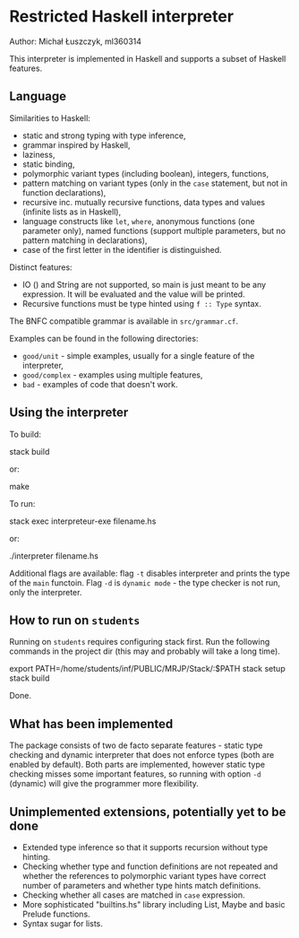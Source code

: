 Restricted Haskell interpreter
==============================

Author: Michał Łuszczyk, ml360314

This interpreter is implemented in Haskell and supports a subset
of Haskell features.

Language
--------

Similarities to Haskell:

- static and strong typing with type inference,
- grammar inspired by Haskell,
- laziness,
- static binding,
- polymorphic variant types (including boolean), integers, functions,
- pattern matching on variant types (only in the `case` statement, 
  but not in function declarations),
- recursive inc. mutually recursive functions, data types and values 
  (infinite lists as in Haskell),
- language constructs like `let`, `where`, anonymous functions (one parameter only),
  named functions (support multiple parameters,
  but no pattern matching in declarations),
- case of the first letter in the identifier is distinguished.

Distinct features:
- IO () and String are not supported, so main is just meant to be any expression. 
  It will be evaluated and the value will be printed.
- Recursive functions must be type hinted using `f :: Type` syntax.

The BNFC compatible grammar is available in `src/grammar.cf`.

Examples can be found in the following directories:
- `good/unit` - simple examples, usually for a single feature of the interpreter,
- `good/complex` - examples using multiple features,
- `bad` - examples of code that doesn't work.

Using the interpreter
---------------------

To build:

  stack build

or:
  
  make

To run:

  stack exec interpreteur-exe filename.hs

or:

  ./interpreter filename.hs

Additional flags are available: flag `-t` disables interpreter and prints the
type of the `main` functoin. Flag `-d` is `dynamic mode` - the type checker is
not run, only the interpreter.

How to run on `students`
----------------------

Running on `students` requires configuring stack first. Run the following
commands in the project dir (this may and probably will take a long time).

  export PATH=/home/students/inf/PUBLIC/MRJP/Stack/:$PATH
  stack setup
  stack build

Done.

What has been implemented
-------------------------

The package consists of two de facto separate features - static type checking and
dynamic interpreter that does not enforce types (both are enabled by default).
Both parts are implemented, however static type checking misses some important 
features, so running with option `-d` (dynamic) will give the programmer more
flexibility.

Unimplemented extensions, potentially yet to be done
----------------------------------------------------

- Extended type inference so that it supports recursion without type hinting.
- Checking whether type and function definitions are not repeated and whether
  the references to polymorphic variant types have correct number of parameters
  and whether type hints match definitions.
- Checking whether all cases are matched in `case` expression.
- More sophisticated "builtins.hs" library including List, Maybe and basic Prelude
  functions.
- Syntax sugar for lists.
